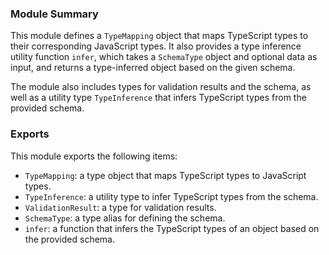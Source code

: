 ### Module Summary

This module defines a `TypeMapping` object that maps TypeScript types to their corresponding JavaScript types. It also provides a type inference utility function `infer`, which takes a `SchemaType` object and optional data as input, and returns a type-inferred object based on the given schema.

The module also includes types for validation results and the schema, as well as a utility type `TypeInference` that infers TypeScript types from the provided schema.

### Exports

This module exports the following items:

- `TypeMapping`: a type object that maps TypeScript types to JavaScript types.
- `TypeInference`: a utility type to infer TypeScript types from the schema.
- `ValidationResult`: a type for validation results.
- `SchemaType`: a type alias for defining the schema.
- `infer`: a function that infers the TypeScript types of an object based on the provided schema.
